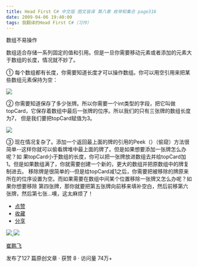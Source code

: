 ```yaml
---
title: Head First C# 中文版 图文皆译 第八章 枚举和集合 page316
date: 2009-04-06 19:40:00
tags: 我翻译的Head First C#（习作）
---
```

数组不易操作

数组适合存储一系列固定的值和引用。但是一旦你需要移动元素或者添加的元素大于数组的长度，情况就不妙了。

①  每个数组都有长度，你需要知道长度才可以操作数组。你可以用空引用来把某些数组元素保持为空：

![](https://p-blog.csdn.net/images/p_blog_csdn_net/cuipengfei1/EntryImages/20090406/2009-04-06_19-13-37.jpg)

②  你需要知道保存了多少张牌。所以你需要一个int类型的字段，把它叫做topCard，它保存着数组中最后一张牌的位序。所以我们的只有三张牌的数组长度为7，
但是我们要把topCard赋值为3。

![](https://p-blog.csdn.net/images/p_blog_csdn_net/cuipengfei1/EntryImages/20090406/2009-04-06_19-26-18.jpg)

③  现在情况复杂了。添加一个返回最上面的牌的引用的Peek（）（偷窥）方法很简单--这样你就可以偷看牌堆中最上面的牌了。但是如果想要添加一张牌怎么办呢？如
果topCard小于数组的长度，你可以把一张牌放进数组去并给topCard加1。但是如果数组满了，你就需要创建一个新的，更大的数组并把原数组中的牌复制进去。
移除牌是很简单的--但是给topCard减1之后，你需要把被移除的牌原来所在的位序设置为空。而如果需要在数组中间某个位置移除一张牌又怎么办呢？如果你想要移除
第四张牌，那你就要把第五张牌向前移来填补空白，然后前移第六张牌，然后第七张...噢，这太麻烦了！

  * [ 点赞  ](javascript:;)
  * [ 收藏  ](javascript:;)
  * [ 分享 ](javascript:;)

[ ![](https://profile.csdnimg.cn/5/2/5/3_cuipengfei1)
![](https://g.csdnimg.cn/static/user-reg-year/1x/11.png)
](https://blog.csdn.net/cuipengfei1)

[ 崔鹏飞 ](https://blog.csdn.net/cuipengfei1)

发布了127 篇原创文章  ·  获赞 8  ·  访问量 74万+

